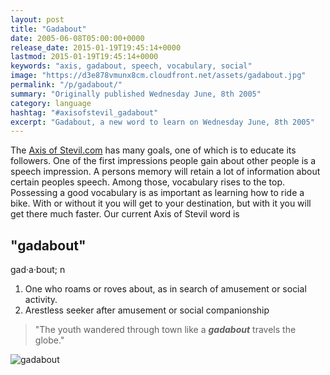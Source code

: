 ```yaml
---
layout: post
title: "Gadabout"
date: 2005-06-08T05:00:00+0000
release_date: 2015-01-19T19:45:14+0000
lastmod: 2015-01-19T19:45:14+0000
keywords: "axis, gadabout, speech, vocabulary, social"
image: "https://d3e878vmunx8cm.cloudfront.net/assets/gadabout.jpg"
permalink: "/p/gadabout/"
summary: "Originally published Wednesday June, 8th 2005"
category: language
hashtag: "#axisofstevil_gadabout"
excerpt: "Gadabout, a new word to learn on Wednesday June, 8th 2005"
---
```


[id_1]: https://d3e878vmunx8cm.cloudfront.net/assets/gadabout.jpg "gadabout"
The [Axis of Stevil.com](/ "Axis of Stevil.com") has many goals, one of which is to educate its followers. One of the first impressions people gain about other people is a speech impression. A persons memory will retain a lot of information about certain peoples speech. Among those, vocabulary rises to the top. Possessing a good vocabulary is as important as learning how to ride a bike. With or without it you will get to your destination, but with it you will get there much faster. Our current Axis of Stevil word is

## "gadabout" ##

gad·a·bout; n

1. One who roams or roves about, as in search of amusement or social activity.
2. Arestless seeker after amusement or social companionship
 
> "The youth wandered through town like a ***gadabout*** travels the globe."

![gadabout][id_1]
